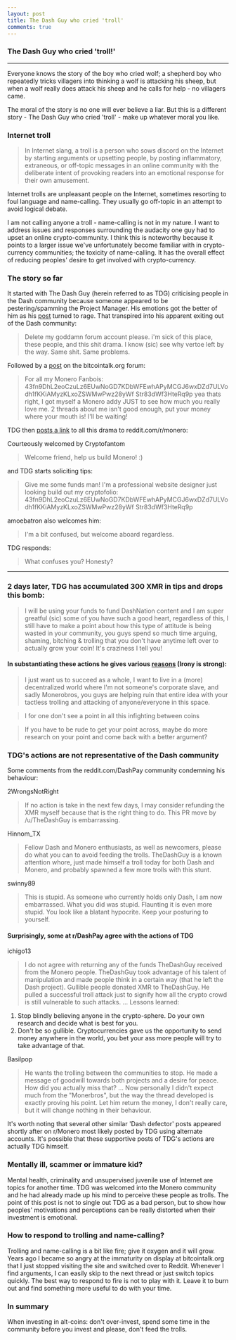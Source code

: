 ```yaml
---
layout: post
title: The Dash Guy who cried 'troll'
comments: true
---
```


### The Dash Guy who cried 'troll!'

-----

Everyone knows the story of the boy who cried wolf; a shepherd boy who repeatedly tricks villagers into thinking a wolf is attacking his sheep, but when a wolf really does attack his sheep and he calls for help - no villagers came.

The moral of the story is no one will ever believe a liar. But this is a different story - The Dash Guy who cried 'troll' - make up whatever moral you like.

### Internet troll

>In Internet slang, a troll is a person who sows discord on the Internet by starting arguments or upsetting people, by posting inflammatory, extraneous, or off-topic messages in an online community with the deliberate intent of provoking readers into an emotional response for their own amusement.

Internet trolls are unpleasant people on the Internet, sometimes resorting to foul language and name-calling. They usually go off-topic in an attempt to avoid logical debate.

I am not calling anyone a troll - name-calling is not in my nature. I want to address issues and responses surrounding the audacity one guy had to upset an online crypto-community. I think this is noteworthy because it points to a larger issue we've unfortunately become familiar with in crypto-currency communities; the toxicity of name-calling. It has the overall effect of reducing peoples' desire to get involved with crypto-currency.

### The story so far

It started with The Dash Guy (herein referred to as TDG) criticising people in the Dash community because someone appeared to be pestering/spamming the Project Manager. His emotions got the better of him as his [post](https://www.dash.org/forum/threads/what-the-hell-is-wrong-with-this-picture-i-thought-we-were-a-decentralized-project.9229/) turned to rage. That transpired into his apparent exiting out of the Dash community:

>Delete my goddamn forum account please. i'm sick of this place, these people, and this shit drama.
>I know (sic) see why vertoe left by the way. Same shit. Same problems.

Followed by a [post](https://bitcointalk.org/index.php?topic=1534087.msg15446668#msg15446668) on the bitcointalk.org forum:

>For all my Monero Fanbois:
43fn9DhL2eoCzuLz6EUwNoGD7KDbWFEwhAPyMCGJ6wxDZd7ULVodh1fKKiAMyzKLxoZSWMwPwz28yWf Str83dWf3HteRq9p
yea thats right, I got myself a Monero addy JUST to see how much you really love me.
2 threads about me isn't good enough, put your money where your mouth is! I'll be waiting!

TDG then [posts a link](https://www.reddit.com/r/Monero/comments/4qyi33/someone_owes_me_fanboy_tips/) to all this drama to reddit.com/r/monero:

Courteously welcomed by Cryptofantom

>Welcome friend, help us build Monero! :)

and TDG starts soliciting tips:

>Give me some funds man! I'm a professional website designer just looking build out my cryptofolio: 43fn9DhL2eoCzuLz6EUwNoGD7KDbWFEwhAPyMCGJ6wxDZd7ULVodh1fKKiAMyzKLxoZSWMwPwz28yWf Str83dWf3HteRq9p

amoebatron also welcomes him:

>I'm a bit confused, but welcome aboard regardless.

TDG responds:

>What confuses you? Honesty?

-----

### 2 days later, TDG has accumulated 300 XMR in tips and drops this bomb:

>I will be using your funds to fund DashNation content and I am super greatful (sic) some of you have such a good heart, regardless of this, I still have to make a point about how this type of attitude is being wasted in your community, you guys spend so much time arguing, shaming, bitching & trolling that you don't have anytime left over to actually grow your coin! It's craziness I tell you!

#### In substantiating these actions he gives various [reasons](https://bitcointalk.org/index.php?topic=1538753.0) (Irony is strong):

>I just want us to succeed as a whole, I want to live in a (more) decentralized world where I'm not someone's corporate slave, and sadly Monerobros, you guys are helping ruin that entire idea with your tactless trolling and attacking of anyone/everyone in this space.

>I for one don't see a point in all this infighting between coins

>If you have to be rude to get your point across, maybe do more research on your point and come back with a better argument?

### TDG's actions are not representative of the Dash community

Some comments from the reddit.com/DashPay community condemning his behaviour:

2WrongsNotRight

>If no action is take in the next few days, I may consider refunding the XMR myself because that is the right thing to do. This PR move by /u/TheDashGuy is embarrassing.

Hinnom_TX

>Fellow Dash and Monero enthusiasts, as well as newcomers, please do what you can to avoid feeding the trolls. TheDashGuy is a known attention whore, just made himself a troll today for both Dash and Monero, and probably spawned a few more trolls with this stunt.

swinny89

>This is stupid. As someone who currently holds only Dash, I am now embarrassed. What you did was stupid. Flaunting it is even more stupid. You look like a blatant hypocrite. Keep your posturing to yourself.

#### Surprisingly, some at r/DashPay agree with the actions of TDG

ichigo13

>I do not agree with returning any of the funds TheDashGuy received from the Monero people. TheDashGuy took advantage of his talent of manipulation and made people think in a certain way (that he left the Dash project). Gullible people donated XMR to TheDashGuy. He pulled a successful troll attack just to signify how all the crypto crowd is still vulnerable to such attacks.
...
Lessons learned:
1) Stop blindly believing anyone in the crypto-sphere. Do your own research and decide what is best for you.
2) Don't be so gullible. Cryptocurrencies gave us the opportunity to send money anywhere in the world, you bet your ass more people will try to take advantage of that.

Basilpop

>He wants the trolling between the communities to stop. He made a message of goodwill towards both projects and a desire for peace. How did you actually miss that?
...
Now personally I didn't expect much from the "Monerbros", but the way the thread developed is exactly proving his point. Let him return the money, I don't really care, but it will change nothing in their behaviour.

It's worth noting that several other similar 'Dash defector' posts appeared shortly after on r/Monero most likely posted by TDG using alternate accounts. It's possible that these supportive posts of TDG's actions are actually TDG himself.

### Mentally ill, scammer or immature kid?

Mental health, criminality and unsupervised juvenile use of Internet are topics for another time. TDG was welcomed into the Monero community and he had already made up his mind to perceive these people as trolls. The point of this post is not to single out TDG as a bad person, but to show how peoples' motivations and perceptions can be really distorted when their investment is emotional.

### How to respond to trolling and name-calling?
Trolling and name-calling is a bit like fire; give it oxygen and it will grow. Years ago I became so angry at the immaturity on display at bitcointalk.org that I just stopped visiting the site and switched over to Reddit. Whenever I find arguments, I can easily skip to the next thread or just switch topics quickly. The best way to respond to fire is not to play with it. Leave it to burn out and find something more useful to do with your time.

### In summary
When investing in alt-coins: don't over-invest, spend some time in the community before you invest and please, don't feed the trolls.
